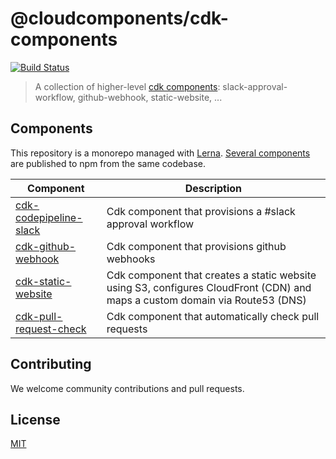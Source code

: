 # @cloudcomponents/cdk-components

[![Build Status](https://travis-ci.org/cloudcomponents/cdk-components.svg?branch=master)](https://travis-ci.org/cloudcomponents/cdk-components)

> A collection of higher-level [cdk components](https://github.com/awslabs/aws-cdk): slack-approval-workflow, github-webhook, static-website, ...

## Components

This repository is a monorepo managed with [Lerna](https://github.com/lerna/lerna). [Several components](/packages) are published to npm from the same codebase.

| Component                                                  | Description                                                                                                                  |
| ---------------------------------------------------------- | ---------------------------------------------------------------------------------------------------------------------------- |
| [cdk-codepipeline-slack](/packages/cdk-codepipeline-slack) | Cdk component that provisions a #slack approval workflow                                                                     |
| [cdk-github-webhook](/packages/cdk-github-webhook)         | Cdk component that provisions github webhooks                                                                                |
| [cdk-static-website](/packages/cdk-static-website)         | Cdk component that creates a static website using S3, configures CloudFront (CDN) and maps a custom domain via Route53 (DNS) |
| [cdk-pull-request-check](/packages/cdk-pull-request-check)         | Cdk component that automatically check pull requests |
## Contributing

We welcome community contributions and pull requests.

## License

[MIT](LICENSE)
